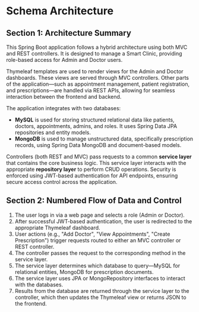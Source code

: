 # Schema Architecture

## Section 1: Architecture Summary

This Spring Boot application follows a hybrid architecture using both MVC and REST controllers. It is designed to manage a Smart Clinic, providing role-based access for Admin and Doctor users.

Thymeleaf templates are used to render views for the Admin and Doctor dashboards. These views are served through MVC controllers. Other parts of the application—such as appointment management, patient registration, and prescriptions—are handled via REST APIs, allowing for seamless interaction between the frontend and backend.

The application integrates with two databases:
- **MySQL** is used for storing structured relational data like patients, doctors, appointments, admins, and roles. It uses Spring Data JPA repositories and entity models.
- **MongoDB** is used to manage unstructured data, specifically prescription records, using Spring Data MongoDB and document-based models.

Controllers (both REST and MVC) pass requests to a common **service layer** that contains the core business logic. This service layer interacts with the appropriate **repository layer** to perform CRUD operations. Security is enforced using JWT-based authentication for API endpoints, ensuring secure access control across the application.

## Section 2: Numbered Flow of Data and Control

1. The user logs in via a web page and selects a role (Admin or Doctor).
2. After successful JWT-based authentication, the user is redirected to the appropriate Thymeleaf dashboard.
3. User actions (e.g., "Add Doctor", "View Appointments", "Create Prescription") trigger requests routed to either an MVC controller or REST controller.
4. The controller passes the request to the corresponding method in the service layer.
5. The service layer determines which database to query—MySQL for relational entities, MongoDB for prescription documents.
6. The service layer uses JPA or MongoRepository interfaces to interact with the databases.
7. Results from the database are returned through the service layer to the controller, which then updates the Thymeleaf view or returns JSON to the frontend.

